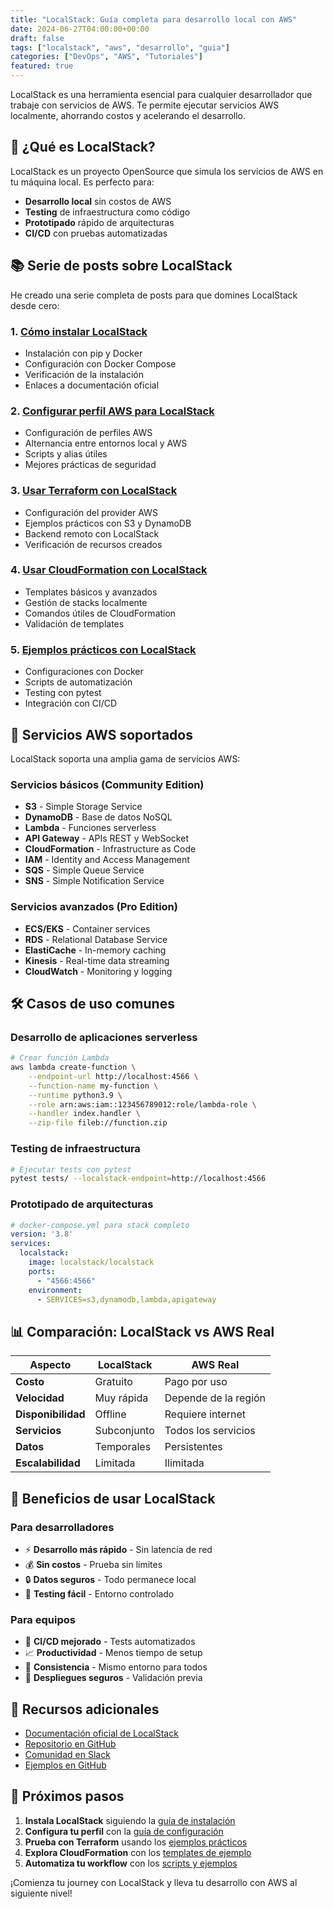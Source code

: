 ```yaml
---
title: "LocalStack: Guía completa para desarrollo local con AWS"
date: 2024-06-27T04:00:00+00:00
draft: false
tags: ["localstack", "aws", "desarrollo", "guia"]
categories: ["DevOps", "AWS", "Tutoriales"]
featured: true
---
```


LocalStack es una herramienta esencial para cualquier desarrollador que trabaje con servicios de AWS. Te permite ejecutar servicios AWS localmente, ahorrando costos y acelerando el desarrollo.

## 🎯 ¿Qué es LocalStack?

LocalStack es un proyecto OpenSource que simula los servicios de AWS en tu máquina local. Es perfecto para:

- **Desarrollo local** sin costos de AWS
- **Testing** de infraestructura como código
- **Prototipado** rápido de arquitecturas
- **CI/CD** con pruebas automatizadas

## 📚 Serie de posts sobre LocalStack

He creado una serie completa de posts para que domines LocalStack desde cero:

### 1. [Cómo instalar LocalStack](/posts/localstack-instalacion/)
- Instalación con pip y Docker
- Configuración con Docker Compose
- Verificación de la instalación
- Enlaces a documentación oficial

### 2. [Configurar perfil AWS para LocalStack](/posts/localstack-profile/)
- Configuración de perfiles AWS
- Alternancia entre entornos local y AWS
- Scripts y alias útiles
- Mejores prácticas de seguridad

### 3. [Usar Terraform con LocalStack](/posts/localstack-terraform/)
- Configuración del provider AWS
- Ejemplos prácticos con S3 y DynamoDB
- Backend remoto con LocalStack
- Verificación de recursos creados

### 4. [Usar CloudFormation con LocalStack](/posts/localstack-cloudformation/)
- Templates básicos y avanzados
- Gestión de stacks localmente
- Comandos útiles de CloudFormation
- Validación de templates

### 5. [Ejemplos prácticos con LocalStack](/posts/localstack-ejemplos/)
- Configuraciones con Docker
- Scripts de automatización
- Testing con pytest
- Integración con CI/CD

## 🚀 Servicios AWS soportados

LocalStack soporta una amplia gama de servicios AWS:

### Servicios básicos (Community Edition)
- **S3** - Simple Storage Service
- **DynamoDB** - Base de datos NoSQL
- **Lambda** - Funciones serverless
- **API Gateway** - APIs REST y WebSocket
- **CloudFormation** - Infrastructure as Code
- **IAM** - Identity and Access Management
- **SQS** - Simple Queue Service
- **SNS** - Simple Notification Service

### Servicios avanzados (Pro Edition)
- **ECS/EKS** - Container services
- **RDS** - Relational Database Service
- **ElastiCache** - In-memory caching
- **Kinesis** - Real-time data streaming
- **CloudWatch** - Monitoring y logging

## 🛠️ Casos de uso comunes

### Desarrollo de aplicaciones serverless
```bash
# Crear función Lambda
aws lambda create-function \
    --endpoint-url http://localhost:4566 \
    --function-name my-function \
    --runtime python3.9 \
    --role arn:aws:iam::123456789012:role/lambda-role \
    --handler index.handler \
    --zip-file fileb://function.zip
```

### Testing de infraestructura
```bash
# Ejecutar tests con pytest
pytest tests/ --localstack-endpoint=http://localhost:4566
```

### Prototipado de arquitecturas
```yaml
# docker-compose.yml para stack completo
version: '3.8'
services:
  localstack:
    image: localstack/localstack
    ports:
      - "4566:4566"
    environment:
      - SERVICES=s3,dynamodb,lambda,apigateway
```

## 📊 Comparación: LocalStack vs AWS Real

| Aspecto | LocalStack | AWS Real |
|---------|------------|----------|
| **Costo** | Gratuito | Pago por uso |
| **Velocidad** | Muy rápida | Depende de la región |
| **Disponibilidad** | Offline | Requiere internet |
| **Servicios** | Subconjunto | Todos los servicios |
| **Datos** | Temporales | Persistentes |
| **Escalabilidad** | Limitada | Ilimitada |

## 🎉 Beneficios de usar LocalStack

### Para desarrolladores
- ⚡ **Desarrollo más rápido** - Sin latencia de red
- 💰 **Sin costos** - Prueba sin límites
- 🔒 **Datos seguros** - Todo permanece local
- 🧪 **Testing fácil** - Entorno controlado

### Para equipos
- 🔄 **CI/CD mejorado** - Tests automatizados
- 📈 **Productividad** - Menos tiempo de setup
- 🎯 **Consistencia** - Mismo entorno para todos
- 🚀 **Despliegues seguros** - Validación previa

## 🔗 Recursos adicionales

- [Documentación oficial de LocalStack](https://docs.localstack.cloud/)
- [Repositorio en GitHub](https://github.com/localstack/localstack)
- [Comunidad en Slack](https://localstack.cloud/contact/)
- [Ejemplos en GitHub](https://github.com/localstack/localstack/tree/master/examples)

## 🎯 Próximos pasos

1. **Instala LocalStack** siguiendo la [guía de instalación](/posts/localstack-instalacion/)
2. **Configura tu perfil** con la [guía de configuración](/posts/localstack-profile/)
3. **Prueba con Terraform** usando los [ejemplos prácticos](/posts/localstack-terraform/)
4. **Explora CloudFormation** con los [templates de ejemplo](/posts/localstack-cloudformation/)
5. **Automatiza tu workflow** con los [scripts y ejemplos](/posts/localstack-ejemplos/)

¡Comienza tu journey con LocalStack y lleva tu desarrollo con AWS al siguiente nivel!
